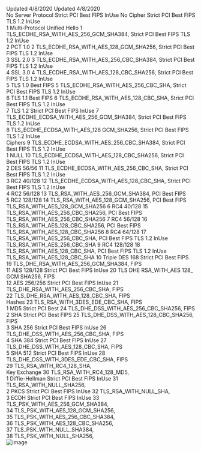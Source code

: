 
Updated 4/8/2020								Updated 4/8/2020							
No	Server Protocol	 Strict	PCI	 Best  	 FIPS	InUse		No	Cipher	 Strict	PCI	 Best  	 FIPS	TLS 1.2 InUse	
1	Multi-Protocol Unified Hello 							1	TLS_ECDHE_RSA_WITH_AES_256_GCM_SHA384,	 Strict	PCI	 Best  	 FIPS	TLS 1.2 InUse	
2	PCT 1.0							2	TLS_ECDHE_RSA_WITH_AES_128_GCM_SHA256,	 Strict	PCI	 Best  	 FIPS	TLS 1.2 InUse	
3	SSL 2.0							3	TLS_ECDHE_RSA_WITH_AES_256_CBC_SHA384,	 Strict	PCI	 Best  	 FIPS	TLS 1.2 InUse	
4	SSL 3.0							4	TLS_ECDHE_RSA_WITH_AES_128_CBC_SHA256,	 Strict	PCI	 Best  	 FIPS	TLS 1.2 InUse	
5	TLS 1.0			 Best  	 FIPS			5	TLS_ECDHE_RSA_WITH_AES_256_CBC_SHA,	 Strict	PCI	 Best  	 FIPS	TLS 1.2 InUse	
6	TLS 1.1			 Best  	 FIPS			6	TLS_ECDHE_RSA_WITH_AES_128_CBC_SHA,	 Strict	PCI	 Best  	 FIPS	TLS 1.2 InUse	
7	TLS 1.2	 Strict	PCI	 Best  	 FIPS	InUse		7	TLS_ECDHE_ECDSA_WITH_AES_256_GCM_SHA384,	 Strict	PCI	 Best  	 FIPS	TLS 1.2 InUse	
								8	TLS_ECDHE_ECDSA_WITH_AES_128 GCM_SHA256,	 Strict	PCI	 Best  	 FIPS	TLS 1.2 InUse	
	Ciphers							9	TLS_ECDHE_ECDSA_WITH_AES_256_CBC_SHA384,	 Strict	PCI	 Best  	 FIPS	TLS 1.2 InUse	
1	NULL							10	TLS_ECDHE_ECDSA_WITH_AES_128_CBC_SHA256,	 Strict	PCI	 Best  	 FIPS	TLS 1.2 InUse	
2	DES 56/56							11	TLS_ECDHE_ECDSA_WITH_AES_256_CBC_SHA,	 Strict	PCI	 Best  	 FIPS	TLS 1.2 InUse	
3	RC2 40/128							12	TLS_ECDHE_ECDSA_WITH_AES_128_CBC_SHA,	 Strict	PCI	 Best  	 FIPS	TLS 1.2 InUse	
4	RC2 56/128							13	TLS_RSA_WITH_AES_256_GCM_SHA384,		PCI	 Best  	 FIPS		
5	RC2 128/128							14	TLS_RSA_WITH_AES_128_GCM_SHA256,		PCI	 Best  	 FIPS		TLS_RSA_WITH_AES_128_GCM_SHA256
6	RC4 40/128							15	TLS_RSA_WITH_AES_256_CBC_SHA256,		PCI	 Best  	 FIPS		 TLS_RSA_WITH_AES_256_CBC_SHA256
7	RC4 56/128							16	TLS_RSA_WITH_AES_128_CBC_SHA256,		PCI	 Best  	 FIPS		TLS_RSA_WITH_AES_128_CBC_SHA256
8	RC4 64/128							17	TLS_RSA_WITH_AES_256_CBC_SHA,		PCI	 Best  	 FIPS	TLS 1.2 InUse	TLS_RSA_WITH_AES_256_CBC_SHA
9	RC4 128/128							18	TLS_RSA_WITH_AES_128_CBC_SHA,		PCI	 Best  	 FIPS	TLS 1.2 InUse	TLS_RSA_WITH_AES_128_CBC_SHA
10	Triple DES 168	 Strict	PCI	 Best  	 FIPS			19	TLS_DHE_RSA_WITH_AES_256_GCM_SHA384,				 FIPS		
11	AES 128/128	 Strict	PCI	 Best  	 FIPS	InUse		20	TLS DHE RSA_WITH_AES 128_ GCM SHA256, 				 FIPS		
12	AES 256/256	 Strict	PCI	 Best  	 FIPS	InUse		21	TLS_DHE_RSA_WITH_AES_256_CBC_SHA,				 FIPS		
								22	TLS_DHE_RSA_WITH_AES_128_CBC_SHA,				 FIPS		
	Hashes							23	TLS_RSA_WITH_3DES_EDE_CBC_SHA, 				 FIPS		
1	MD5	 Strict	PCI	 Best  				24	TLS_DHE_DSS_WITH_AES_256_CBC_SHA256,				 FIPS		
2	SHA	 Strict	PCI	 Best  	 FIPS			25	TLS_DHE_DSS_WITH_AES_128_CBC_SHA256,				 FIPS		
3	SHA 256	 Strict	PCI	 Best  	 FIPS	InUse		26	TLS_DHE_DSS_WITH_AES_256_CBC_SHA,				 FIPS		
4	SHA 384	 Strict	PCI	 Best  	 FIPS	InUse		27	TLS_DHE_DSS_WITH_AES_128_CBC_SHA,				 FIPS		
5	SHA 512	 Strict	PCI	 Best  	 FIPS	InUse		28	TLS_DHE_DSS_WITH_3DES_EDE_CBC_SHA,				 FIPS		
								29	TLS_RSA_WITH_RC4_128_SHA,						
	Key Exchange							30	TLS_RSA_WITH_RC4_128_MD5,						
1	Diffie-Hellman	 Strict	PCI	 Best  	 FIPS	InUse		31	TLS_RSA_WITH_NULL_SHA256,						
2	PKCS	 Strict	PCI	 Best  	 FIPS	InUse		32	TLS_RSA_WITH_NULL_SHA,						
3	ECDH	 Strict	PCI	 Best  	 FIPS	InUse		33	TLS_PSK_WITH_AES_256_GCM_SHA384,						
								34	TLS_PSK_WITH_AES_128_GCM_SHA256,						
								35	TLS_PSK_WITH_AES_256_CBC_SHA384,						
								36	TLS_PSK_WITH_AES_128_CBC_SHA256, 						
								37	TLS_PSK_WITH_NULL_SHA384,						
								38	TLS_PSK_WITH_NULL_SHA256,						
![image](https://user-images.githubusercontent.com/91881471/164943077-3f09c1fe-260b-4e12-9988-6e9df4b31221.png)
